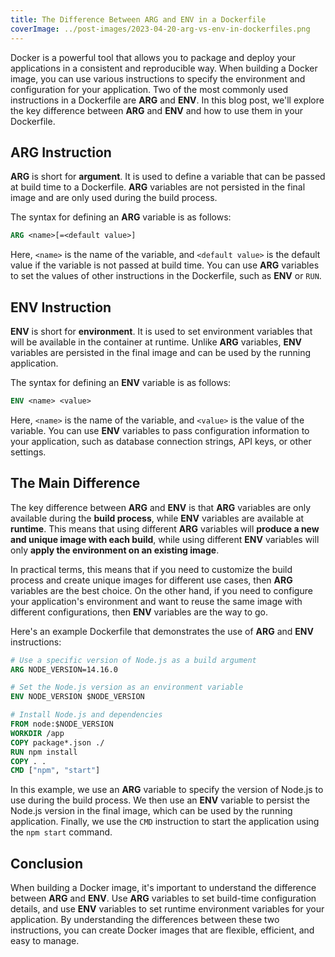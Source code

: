 ```yaml
---
title: The Difference Between ARG and ENV in a Dockerfile
coverImage: ../post-images/2023-04-20-arg-vs-env-in-dockerfiles.png
---
```


Docker is a powerful tool that allows you to package and deploy your applications in a consistent and reproducible way.
When building a Docker image, you can use various instructions to specify the environment and configuration for your application.
Two of the most commonly used instructions in a Dockerfile are **ARG** and **ENV**.
In this blog post, we'll explore the key difference between **ARG** and **ENV** and how to use them in your Dockerfile.

## ARG Instruction

**ARG** is short for **argument**. It is used to define a variable that can be passed at build time to a Dockerfile.
**ARG** variables are not persisted in the final image and are only used during the build process.

The syntax for defining an **ARG** variable is as follows:

```Dockerfile
ARG <name>[=<default value>]
```

Here, `<name>` is the name of the variable, and `<default value>` is the default value if the variable is not passed at build time.
You can use **ARG** variables to set the values of other instructions in the Dockerfile, such as **ENV** or `RUN`.

## ENV Instruction

**ENV** is short for **environment**. It is used to set environment variables that will be available in the container at runtime.
Unlike **ARG** variables, **ENV** variables are persisted in the final image and can be used by the running application.

The syntax for defining an **ENV** variable is as follows:

```Dockerfile
ENV <name> <value>
```

Here, `<name>` is the name of the variable, and `<value>` is the value of the variable.
You can use **ENV** variables to pass configuration information to your application, such as database connection strings, API keys, or other settings.

## The Main Difference

The key difference between **ARG** and **ENV** is that **ARG** variables are only available during the **build process**,
while **ENV** variables are available at **runtime**.
This means that using different **ARG** variables will **produce a new and unique image with each build**,
while using different **ENV** variables will only **apply the environment on an existing image**.

In practical terms, this means that if you need to customize the build process and create unique images for different use cases,
then **ARG** variables are the best choice.
On the other hand, if you need to configure your application's environment and want to reuse the same image with different configurations,
then **ENV** variables are the way to go.

Here's an example Dockerfile that demonstrates the use of **ARG** and **ENV** instructions:

```Dockerfile
# Use a specific version of Node.js as a build argument
ARG NODE_VERSION=14.16.0

# Set the Node.js version as an environment variable
ENV NODE_VERSION $NODE_VERSION

# Install Node.js and dependencies
FROM node:$NODE_VERSION
WORKDIR /app
COPY package*.json ./
RUN npm install
COPY . .
CMD ["npm", "start"]
```

In this example, we use an **ARG** variable to specify the version of Node.js to use during the build process. We then use an **ENV** variable to persist the Node.js version in the final image, which can be used by the running application. Finally, we use the `CMD` instruction to start the application using the `npm start` command.

## Conclusion

When building a Docker image, it's important to understand the difference between **ARG** and **ENV**.
Use **ARG** variables to set build-time configuration details, and use **ENV** variables to set runtime environment variables for your application.
By understanding the differences between these two instructions, you can create Docker images that are flexible, efficient, and easy to manage.
